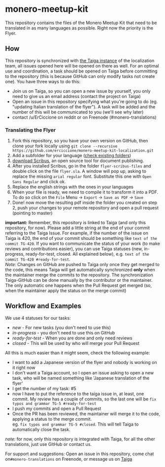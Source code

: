 # monero-meetup-kit

This repository contains the files of the Monero Meetup Kit that need to be translated in as many languages as possible. Right now the priority is the Flyer.

## How

This repository is synchronized with [the Taiga instance](https://taiga.getmonero.org/project/erciccione-monero-localization) of the localization team, all issues opened here will be opened on there as well. For an optimal use and coordination, a task should be opened on Taiga before committing to the repository (this is because GitHub can only modify tasks not create one). You have three ways to do this:
- Join us on Taiga, so you can open a new issue by yourself, you only need to give us an email address (contact the project on Taiga)
- Open an issue in this repository specifying what you're going to do (eg. "updating Italian translation of the flyer"). A task will be added and the number of this will be communicated to you (we'll see why later)
- contact /u/ErCiccione on reddit or on Freenode (#monero-translations)

### Translating the Flyer

1. Fork this repository, so you have your own version on GitHub, then clone your fork locally using `git clone --recursive https://github.com/erciccione/monero-meetup-kit-localization.git`
2. Add a subfolder for your language ([check existing folders](https://github.com/erciccione/monero-meetup-kit/tree/master/translations))
3. [download Scribus](https://www.scribus.net/downloads/stable-branch/), an open source tool for document publishing.
4. After you installed Scribus, go in the folder `flyer-scribus-files` and double click on the file `flyer.sla`. A window will pop up, asking to replace the missing `arial regular` font. Substitute this one with `Open Sans Regular` and click ok.
5. Replace the english strings with the ones in your languages
6. When your file is ready, we need to compile it to transform it into a PDF. To do so click on the `File` Menu -> `Export` -> `Save as PDF` -> `Save`
7. Done! now move the resulting pdf inside the folder you created on step 2, push your changes to your remote repository and open a pull request (pointing to master)

**important:** Remember, this repository is linked to Taiga (and only this repository, for now). Please add a little string at the end of your commit referring to the Taiga Issue. For example, if the number of the issue on Taiga is 420, the end of your commit should be something like `text of the commit TG-420`. If you want to communicate the status of your work (to make reviews and contributions easier), you can use Taiga statuses (new, in-progress, ready-for-test, closed. All explained below), e.g. `text of the commit TG-420 #ready-for-test`.    
*Note:* Changes on GitHub are pushed to Taiga only once they get merged to the code, this means Taiga will get automatically synchronized **only** when the maintainer merge the commits to the repository. The synchronization Taiga-GitHub can be done manually by the contributor or the maintainer. The only automatic one happens when the Pull Request get merged (so, when the maintainer apply the status on the merge commit)

## Workflow and Examples
We use 4 statuses for our tasks:
- *new* - For new tasks (you don't need to use this)
- *in-progress* - you don't need to use this on GitHub
- *ready-for-test* - When you are done and only need reviews 
- *closed* - This will be used by who will merge your Pull Request


All this is much easier than it might seem, check the following example:

- I want to add a Japanese version of the flyer and nobody is working on it right now 
- I don't want a Taiga account, so I open an issue asking to open a new task, who will be named something like 'Japanese translation of the flyer'
- I get the number of my task: #5
- now I have to put the reference to the taiga issue in, at least, one commit. My review has a couple of commits, so the last one will be `fix typos and grammar TG-5 #ready-for-test`
- I push my commits and open a Pull Request
- Once the PR has been reviewed, the maintainer will merge it to the code, applying a status to the merge commit.    
eg. `fix typos and grammar TG-5 #closed`. This will tell Taiga to automatically close the task.

*note:* for now, only this repository is integrated with Taiga, for all the other translations, just use GitHub or contact us.

For support and suggestions: Open an issue in this repository, come chat on`#monero-translations` on Freenode, or message us on [Taiga](https://taiga.getmonero.org/project/erciccione-monero-localization/)
